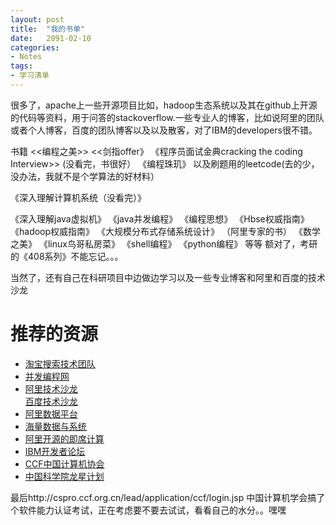 ```yaml
---
layout: post
title:  "我的书单"
date:   2091-02-10
categories: 
- Notes 
tags:
- 学习清单
---
```



很多了，apache上一些开源项目比如，hadoop生态系统以及其在github上开源的代码等资料，用于问答的stackoverflow.一些专业人的博客，比如说阿里的团队或者个人博客，百度的团队博客以及以及散客，对了IBM的developers很不错。

书籍  <<编程之美>>      <<剑指offer》        《程序员面试金典cracking the coding Interview>> (没看完，书很好）   《编程珠玑》 以及刷题用的leetcode(去的少，没办法，我就不是个学算法的好材料）

《深入理解计算机系统（没看完）》

《深入理解java虚拟机》     《java并发编程》     《编程思想》   《Hbse权威指南》   《hadoop权威指南》    《大规模分布式存储系统设计》 （阿里专家的书）   《数学之美》    《linux鸟哥私房菜》   《shell编程》   《python编程》   等等 额对了，考研的《408系列》不能忘记。。。

当然了，还有自己在科研项目中边做边学习以及一些专业博客和阿里和百度的技术沙龙


  <h1>推荐的资源</h1>
  <p>
    <ul>
	  <li><a href='http://www.searchtb.com/'>淘宝搜索技术团队</a></li>
	  <li><a href='http://ifeve.com/'>并发编程网</a></li>
          <li><a href='http://club.alibabatech.org/index.htm'>阿里技术沙龙</a></li
	  <li><a href='http://www.infoq.com/cn/zones/baidu-salon/'>百度技术沙龙</a></li>
	  <li><a href='http://fengshenwu.com/blog/'>阿里数据平台</a></li>
	  <li><a href='http://www.cnblogs.com/fxjwind/'>海量数据与系统</a></li>
	  <li><a href='https://github.com/alibaba/mdrill'>阿里开源的即席计算</a></li>
	  <li><a href='http://www.ibm.com/developerworks/cn/'>IBM开发者论坛</a></li>
	   <li><a href='http://www.ccf.org.cn/sites/ccf/'>CCF中国计算机协会</a></li>
	   <li><a href='http://dragonstar.ict.ac.cn/dragonstar/index.asp'>中国科学院龙星计划</a></li>
    </ul>
    


最后http://cspro.ccf.org.cn/lead/application/ccf/login.jsp 中国计算机学会搞了个软件能力认证考试，正在考虑要不要去试试，看看自己的水分。。嘿嘿
